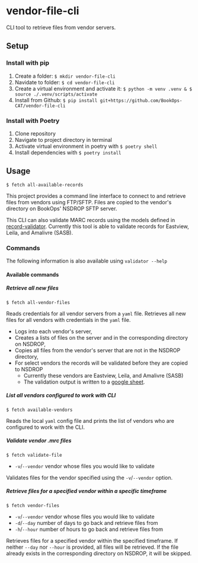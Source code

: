 # vendor-file-cli
CLI tool to retrieve files from vendor servers.

## Setup
### Install with pip
1. Create a folder: `$ mkdir vendor-file-cli`
2. Navidate to folder: `$ cd vendor-file-cli`
3. Create a virtual environment and activate it: 
   `$ python -m venv .venv & $ source ./.venv/scripts/activate`
4. Install from Github:
   `$ pip install git+https://github.com/BookOps-CAT/vendor-file-cli`


### Install with Poetry
1. Clone repository
2. Navigate to project directory in terminal
3. Activate virtual environment in poetry with `$ poetry shell`
4. Install dependencies with `$ poetry install`



## Usage
```
$ fetch all-available-records
```

This project provides a command line interface to connect to and retrieve files from vendors using FTP/SFTP. Files are copied to the vendor's directory on BookOps' NSDROP SFTP server. 

This CLI can also validate MARC records using the models defined in [record-validator](https://github.com/BookOps-CAT/record-validator). Currently this tool is able to validate records for Eastview, Leila, and Amalivre (SASB). 

### Commands
The following information is also available using `validator --help`

#### Available commands

##### Retrieve all new files
`$ fetch all-vendor-files`

Reads credentials for all vendor servers from a `yaml` file. Retrieves all new files for all vendors with credentials in the `yaml` file. 
 - Logs into each vendor's server, 
 - Creates a lists of files on the server and in the corresponding directory on NSDROP,
 - Copies all files from the vendor's server that are not in the NSDROP directory, 
 - For select vendors the records will be validated before they are copied to NSDROP
   - Currently these vendors are Eastview, Leila, and Amalivre (SASB) 
   - The validation output is written to a [google sheet](https://docs.google.com/spreadsheets/d/1ZYuhMIE1WiduV98Pdzzw7RwZ08O-sJo7HJihWVgSOhQ/edit?usp=sharing).

##### List all vendors configured to work with CLI
`$ fetch available-vendors`

Reads the local `yaml` config file and prints the list of vendors who are configured to work with the CLI.

##### Validate vendor .mrc files
`$ fetch validate-file`
 - `-v`/`--vendor` vendor whose files you would like to validate

Validates files for the vendor specified using the `-v`/`--vendor` option. 

##### Retrieve files for a specified vendor within a specific timeframe

`$ fetch vendor-files`
 - `-v`/`--vendor` vendor whose files you would like to validate
 - `-d`/`--day` number of days to go back and retrieve files from
 - `-h`/`--hour` number of hours to go back and retrieve files from

Retrieves files for a specified vendor within the specified timeframe. If neither `--day` nor `--hour` is provided, all files will be retrieved. If the file already exists in the corresponding directory on NSDROP, it will be skipped.
